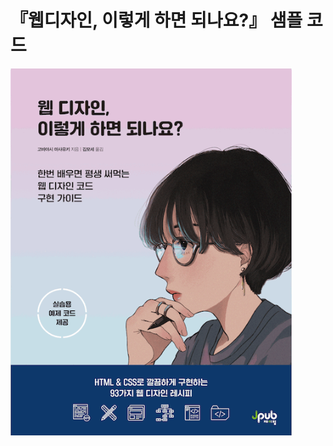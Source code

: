 # 『웹디자인, 이렇게 하면 되나요?』 샘플 코드

[<img src="https://github.com/moseskim/web-design-idea-recipes/blob/main/images/cover.gif" width="450px"/>](https://github.com/moseskim/web-design-idea-recipes/blob/main/images/cover.gif)


